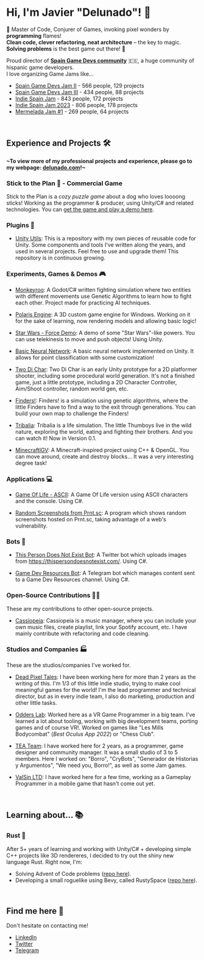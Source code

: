 # Hi, I'm Javier "Delunado"! 👋

🧙 Master of Code, Conjurer of Games, invoking pixel wonders by **programming** flames! <br>
**Clean code, clever refactoring, neat architecture** – the key to magic. <br>
**Solving problems** is the best game out there! 🧙 <br>

Proud director of **[Spain Game Devs community](https://twitter.com/spaingamedevs)** 🇪🇸, a huge community of hispanic game developers.
<br> I love organizing Game Jams like...

- [Spain Game Devs Jam II](https://itch.io/jam/spain-game-devs-jam-ii) - 566 people, 129 projects
- [Spain Game Devs Jam III](https://itch.io/jam/spain-game-devs-jam-iii) - 434 people, 88 projects
- [Indie Spain Jam](https://itch.io/jam/indie-spain-jam) - 843 people, 172 projects
- [Indie Spain Jam 2023](https://itch.io/jam/indie-spain-jam-23) - 806 people, 178 projects
- [Mermelada Jam #1](https://itch.io/jam/mermelada-jam) - 269 people, 64 projects

<br>

## Experience and Projects 🛠️
**\~To view more of my professional projects and experience, please go to my webpage: [delunado.com](https://delunado.com)!\~**

### Stick to the Plan 🐶 - Commercial Game

Stick to the Plan is a _cozy puzzle game_ about a dog who loves loooong sticks! Working as the programmer & producer, using Unity/C# and related technologies. You can [get the game and play a demo here](https://store.steampowered.com/app/2334280/Stick_to_the_Plan/).

### Plugins 🔌

- [Unity Utils](https://github.com/Delunado/Unity-Utils): This is a repository with my own pieces of reusable code for Unity. Some components and tools I've written along the years, and used in several projects. Feel free to use and upgrade them! This repository is in continuous growing.

### Experiments, Games & Demos 🎮

- [Monkeyroo](https://github.com/Delunado/Evolutionary-Fighting): A Godot/C# written fighting simulation where two entities with different movements use Genetic Algorithms to learn how to fight each other. Project made for practicing AI techniques. 

- [Polaris Engine](https://github.com/Delunado/PolarisEngine): A 3D custom game engine for Windows. Working on it for the sake of learning, now rendering models and allowing basic logic! 

- [Star Wars - Force Demo](https://github.com/Delunado/Star-Wars-Force-Demo): A demo of some "Star Wars"-like powers. You can use telekinesis to move and push objects! Using Unity.

- [Basic Neural Network](https://github.com/Delunado/NeuralNetworkBasics): A basic neural network implemented on Unity. It allows for point classification with some customization!

- [Two Di Char](https://github.com/Delunado/TwoDiChar): Two Di Char is an early Unity prototype for a 2D platformer shooter, including some procedural world generation. It's not a finished game, just a little prototype, including a 2D Character Controller, Aim/Shoot controller, random world gen, etc.

- [Finders!](https://github.com/Delunado/Finders): Finders! is a simulation using genetic algorithms, where the little Finders have to find a way to the exit through generations. You can build your own map to challenge the Finders!

- [Tribalia](https://delunado.itch.io/tribalia): Tribalia is a life simulation. The little Thumboys live in the wild nature, exploring the world, eating and fighting their brothers. And you can watch it! Now in Version 0.1.

- [MinecraftIGV](https://github.com/Delunado/MinecraftIGV): A Minecraft-inspired project using C++ & OpenGL. You can move around, create and destroy blocks... It was a very interesting degree task!

### Applications 💻

- [Game Of Life - ASCII](https://github.com/Delunado/GameOfLifeAscii): A Game Of Life version using ASCII characters and the console. Using C#.

- [Random Screenshots from Prnt.sc](https://github.com/Delunado/RandomScreenshotPrnt): A program which shows random screenshots hosted on Prnt.sc, taking advantage of a web's vulnerability.

### Bots 🤖

- [This Person Does Not Exist Bot](https://github.com/Delunado/ThisPersonDoesNotExistBot): A Twitter bot which uploads images from https://thispersondoesnotexist.com/. Using C#.

- [Game Dev Resources Bot](https://github.com/Delunado/GameDevResourcesBot): A Telegram bot which manages content sent to a Game Dev Resources channel. Using C#.

### Open-Source Contributions 👨‍💻

These are my contributions to other open-source projects.

- [Cassiopeia](https://github.com/Delunado/cassiopeia): Cassiopeia is a music manager, where you can include your own music files, create playlist, link your Spotify account, etc. I have mainly contribute with refactoring and code cleaning.

### Studios and Companies 🏭

These are the studios/companies I've worked for.

- [Dead Pixel Tales](https://www.deadpixeltales.com/): I have been working here for more than 2 years as the writing of this. I'm 1/3 of this little indie studio, trying to make cool meaningful games for the world! I'm the lead programmer and technical director, but as in every indie team, I also do marketing, production and other little tasks.

- [Odders Lab](http://odderslab.com/): Worked here as a VR Game Programmer in a big team. I've learned a lot about tooling, working with big development teams, porting games and of course VR!. Worked on games like "Les Mills Bodycombat" (*Best Oculus App 2022*) or "Chess Club".

- [TEA Team](https://www.teateamgames.com/): I have worked here for 2 years, as a programmer, game designer and community manager. It was a small studio of 3 to 5 members. Here I worked on: "Borro", "CryBots", "Generador de Historias y Argumentos", "We need you, Borro!", as well as some Jam games.

- [ValSin LTD](https://valsin.co.uk/): I have worked here for a few time, working as a Gameplay Programmer in a mobile game that hasn't come out yet.

<br>

## Learning about... 📚

### Rust 🦀

After 5+ years of learning and working with Unity/C# + developing simple C++ projects like 3D rendereres, I decided to try out the shiny new language Rust. Right now, I'm:

- Solving Advent of Code problems ([repo here](https://github.com/Delunado/Advent-Of-Code-22-Rust.git)).
- Developing a small roguelike using Bevy, called RustySpace ([repo here](https://github.com/Delunado/Rustyspace)).

<br>

## Find me here 📨

Don't hesitate on contacting me!

- [LinkedIn](https://www.linkedin.com/in/javi-camacho/)
- [Twitter](https://twitter.com/Delunad0)
- [Telegram](https://t.me/Delunado)
